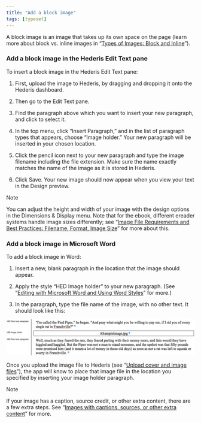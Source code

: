 ```yaml
---
title: "Add a block image"
tags: [typeset]
---
```

 
<html><body><section data-type="chapter" class="hsecchapter" data-hederis-type="hsecchapter" id="add-an-image" data-pi-attrs="id: add-an-image; data-tags: typeset;" role="doc-chapter" data-tags="typeset" data-author-name=" " data-book-title=" " title="Add a block image"><p class="hblkp" data-hederis-type="hblkp" id="pjH0WJq7g">A block image is an image that takes up its own space on the page (learn more about block vs. inline images in &#8220;<a href="{% link _docs/block-and-inline-images.md %}" class="hspana" data-hederis-type="hspana" id="pG1g3Qopp">Types of Images: Block and Inline</a>&#8221;).</p><section class="hwprsubsection" data-hederis-type="hwprsubsection" id="pQB6tTH4T" data-type="subsection" title="Add a block image in the Hederis Edit Text pane"><h1 data-hederis-type="hblktitle" class="hblktitle" id="p2ERMuZt5">Add a block image in the Hederis Edit Text pane</h1><p class="hblkp" data-hederis-type="hblkp" id="pN7A7CSsU">To insert a block image in the Hederis Edit Text pane:</p><ol class="hwprnumlist" data-hederis-type="hwprnumlist" id="pi9cvVxyr"><li class="hblkoli" data-hederis-type="hblkoli" id="lilLtdu7YJ"><p class="hblkoli" data-hederis-type="hblklip" id="pFBLO7am3">First, upload the image to Hederis, by dragging and dropping it onto the Hederis dashboard.</p></li><li class="hblkoli" data-hederis-type="hblkoli" id="livW95suxT"><p class="hblkoli" data-hederis-type="hblklip" id="p23NUCcqY">Then go to the Edit Text pane.</p></li><li class="hblkoli" data-hederis-type="hblkoli" id="lipCGWtX4Q"><p class="hblkoli" data-hederis-type="hblklip" id="p0hz7jEN8">Find the paragraph above which you want to insert your new paragraph, and click to select it.</p></li><li class="hblkoli" data-hederis-type="hblkoli" id="liXe0Roays"><p class="hblkoli" data-hederis-type="hblklip" id="p3IS7dRtW">In the top menu, click &#8220;Insert Paragraph,&#8221; and in the list of paragraph types that appears, choose &#8220;Image holder.&#8221; Your new paragraph will be inserted in your chosen location. </p></li><li class="hblkoli" data-hederis-type="hblkoli" id="liT0SQSzKl"><p class="hblkoli" data-hederis-type="hblklip" id="pNv11p40n">Click the pencil icon next to your new paragraph and type the image filename including the file extension. Make sure the name exactly matches the name of the image as it is stored in Hederis.</p></li><li class="hblkoli" data-hederis-type="hblkoli" id="liPrWdYhXa"><p class="hblkoli" data-hederis-type="hblklip" id="pWxjXbSXL">Click Save. Your new image should now appear when you view your text in the Design preview.</p></li></ol></section><aside class="hwprbox box" data-hederis-type="hwprbox" id="pRguyBblI" data-type="sidebar"><p class="hblktype" data-hederis-type="hblktype" id="pFFL3jtXY">Note</p><p class="hblkp" data-hederis-type="hblkp" id="pFxMHK1TB">You can adjust the height and width of your image with the design options in the Dimensions &amp; Display menu. Note that for the ebook, different ereader systems handle image sizes differently; see &#8220;<a href="{% link _docs/image_best_practices.md %}" class="hspana" data-hederis-type="hspana" id="pAiUau0sq">Image File Requirements and Best Practices: Filename, Format, Image Size</a>&#8221; for more about this.</p></aside><section class="hwprsubsection" data-hederis-type="hwprsubsection" id="pfs6A7AES" data-type="subsection" title="Add a block image in Microsoft Word"><h1 data-hederis-type="hblktitle" class="hblktitle" id="pjgbruwJu">Add a block image in Microsoft Word</h1><p class="hblkp" data-hederis-type="hblkp" id="pI7duKAxb">To add a block image in Word:</p><ol class="hwprnumlist" data-hederis-type="hwprnumlist" id="pvJgs59v8"><li class="hblkoli" data-hederis-type="hblkoli" id="liMlUACbX1"><p class="hblkoli" data-hederis-type="hblklip" id="poLdepc9P">Insert a new, blank paragraph in the location that the image should appear.</p></li><li class="hblkoli" data-hederis-type="hblkoli" id="liA0ySCaTt"><p class="hblkoli" data-hederis-type="hblklip" id="p3ss1nOuc">Apply the style &#8220;HED Image holder&#8221; to your new paragraph. (See &#8220;<a href="{% link _docs/fine-tune-styles.md %}" class="hspana" data-hederis-type="hspana" id="p7S0U79Ke">Editing with Microsoft Word and Using Word Styles</a>&#8221; for more.)</p></li><li class="hblkoli" data-hederis-type="hblkoli" id="li4BjYMFtM"><p class="hblkoli" data-hederis-type="hblklip" id="pO3usJ3g9">In the paragraph, type the file name of the image, with no other text. It should look like this:</p></li></ol><img data-hederis-type="hblkimg" class="hblkimg" id="p3ET9GbYm" src="/images/image1.png" data-img-src="/images/image1.png"/><p class="hblkp" data-hederis-type="hblkp" id="pGnXTcpXD">Once you upload the image file to Hederis (see &#8220;<a href="{% link _docs/upload-a-cover.md %}" class="hspana" data-hederis-type="hspana" id="pVD5xSRon">Upload cover and image files</a>&#8221;), the app will know to place that image file in the location you specified by inserting your image holder paragraph.</p></section><aside class="hwprbox box" data-hederis-type="hwprbox" id="pQDhk5OwG" data-type="sidebar"><p class="hblktype" data-hederis-type="hblktype" id="pzQDuRtJ7">Note</p><p class="hblkp" data-hederis-type="hblkp" id="prGDLoQfX">If your image has a caption, source credit, or other extra content, there are a few extra steps. See &#8220;<a href="{% link _docs/images-with-captions-etc.md %}" class="hspana" data-hederis-type="hspana" id="pUjC3pCb3">Images with captions, sources, or other extra content</a>&#8221; for more.</p></aside></section></body></html>
